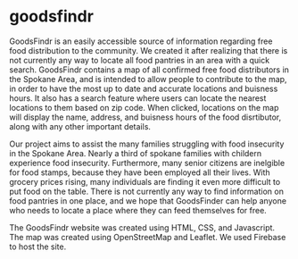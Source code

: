 # goodsfindr
GoodsFindr is an easily accessible source of information regarding free food distribution to the community. We created it after realizing that there is not currently any way to locate all food pantries in an area with a quick search. GoodsFindr contains a map of all confirmed free food distributors in the Spokane Area, and is intended to allow people to contribute to the map, in order to have the most up to date and accurate locations and buisness hours. It also has a search feature where users can locate the nearest locations to them based on zip code. When clicked, locations on the map will display the name, address, and buisness hours of the food disrtibutor, along with any other important details.

Our project aims to assist the many families struggling with food insecurity in the Spokane Area. Nearly a third of spokane families with childern experience food insecurity. Furthermore, many senior citizens are inelgible for food stamps, because they have been employed all their lives. With grocery prices rising, many individuals are finding it even more difficult to put food on the table. There is not currently any way to find information on food pantries in one place, and we hope that GoodsFinder can help anyone who needs to locate a place where they can feed themselves for free. 

The GoodsFindr website was created using HTML, CSS, and Javascript. The map was created using OpenStreetMap and Leaflet. We used Firebase to host the site.